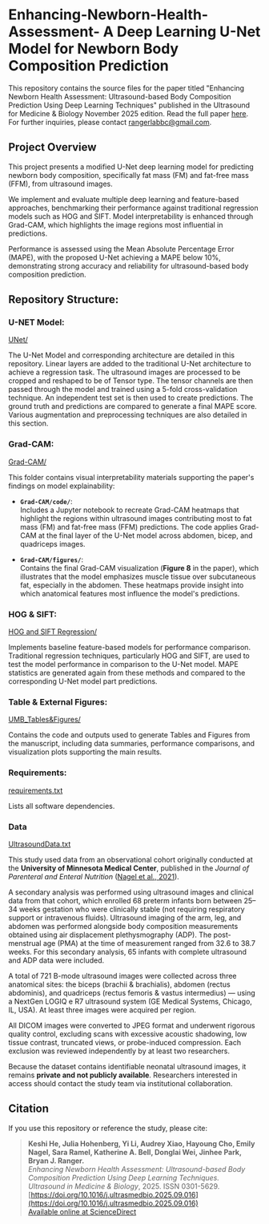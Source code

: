 # Enhancing-Newborn-Health-Assessment- A Deep Learning U-Net Model for Newborn Body Composition Prediction
This repository contains the source files for the paper titled "Enhancing Newborn Health Assessment: Ultrasound-based Body Composition Prediction Using Deep Learning Techniques" published in the Ultrasound for Medicine &amp; Biology November 2025 edition. Read the full paper [here](https://www.sciencedirect.com/science/article/pii/S0301562925003813?dgcid=coauthor). For further inquiries, please contact rangerlabbc@gmail.com.

## Project Overview

This project presents a modified U-Net deep learning model for predicting newborn body composition, specifically fat mass (FM) and fat-free mass (FFM), from ultrasound images.

We implement and evaluate multiple deep learning and feature-based approaches, benchmarking their performance against traditional regression models such as HOG and SIFT. Model interpretability is enhanced through Grad-CAM, which highlights the image regions most influential in predictions.

Performance is assessed using the Mean Absolute Percentage Error (MAPE), with the proposed U-Net achieving a MAPE below 10%, demonstrating strong accuracy and reliability for ultrasound-based body composition prediction.

## Repository Structure: 
### U-NET Model: 
[UNet/](UNet/)

The U-Net Model and corresponding architecture are detailed in this repository. Linear layers are added to the traditional U-Net architecture to achieve a regression task. The ultrasound images are processed to be cropped and reshaped to be of Tensor type. The tensor channels are then passed through the model and trained using a 5-fold cross-validation technique. An independent test set is then used to create predictions. The ground truth and predictions are compared to generate a final MAPE score. Various augmentation and preprocessing techniques are also detailed in this section. 

### Grad-CAM: 
[Grad-CAM/](Grad-CAM/)

This folder contains visual interpretability materials supporting the paper's findings on model explainability:

- **`Grad-CAM/code/`**:  
  Includes a Jupyter notebook to recreate Grad-CAM heatmaps that highlight the regions within ultrasound images contributing most to fat mass (FM) and fat-free mass (FFM) predictions. The code applies Grad-CAM at the final layer of the U-Net model across abdomen, bicep, and quadriceps images.

- **`Grad-CAM/figures/`**:  
  Contains the final Grad-CAM visualization (**Figure 8** in the paper), which illustrates that the model emphasizes muscle tissue over subcutaneous fat, especially in the abdomen. These heatmaps provide insight into which anatomical features most influence the model's predictions.
  
### HOG & SIFT: 
[HOG and SIFT Regression/](HOG%20and%20SIFT%20Regression/)

Implements baseline feature-based models for performance comparison. Traditional regression techniques, particularly HOG and SIFT, are used to test the model performance in comparison to the U-Net model. MAPE statistics are generated again from these methods and compared to the corresponding U-Net model part predictions.

### Table & External Figures: 
[UMB_Tables&Figures/](UMB_Tables%26Figures/)

Contains the code and outputs used to generate Tables and Figures from the manuscript, including data summaries, performance comparisons, and visualization plots supporting the main results.

### Requirements: 
[requirements.txt](requirements.txt)

Lists all software dependencies.

### Data
[UltrasoundData.txt](UltrasoundData.txt)

This study used data from an observational cohort originally conducted at the **University of Minnesota Medical Center**, published in the *Journal of Parenteral and Enteral Nutrition* ([Nagel et al., 2021](https://aspenjournals.onlinelibrary.wiley.com/doi/10.1002/jpen.1829)).  

A secondary analysis was performed using ultrasound images and clinical data from that cohort, which enrolled 68 preterm infants born between 25–34 weeks gestation who were clinically stable (not requiring respiratory support or intravenous fluids). Ultrasound imaging of the arm, leg, and abdomen was performed alongside body composition measurements obtained using air displacement plethysmography (ADP). The post-menstrual age (PMA) at the time of measurement ranged from 32.6 to 38.7 weeks. For this secondary analysis, 65 infants with complete ultrasound and ADP data were included.  

A total of 721 B-mode ultrasound images were collected across three anatomical sites: the biceps (brachii & brachialis), abdomen (rectus abdominis), and quadriceps (rectus femoris & vastus intermedius) — using a NextGen LOGIQ e R7 ultrasound system (GE Medical Systems, Chicago, IL, USA). At least three images were acquired per region.  

All DICOM images were converted to JPEG format and underwent rigorous quality control, excluding scans with excessive acoustic shadowing, low tissue contrast, truncated views, or probe-induced compression. Each exclusion was reviewed independently by at least two researchers.   

Because the dataset contains identifiable neonatal ultrasound images, it remains **private and not publicly available**. Researchers interested in access should contact the study team via institutional collaboration.  

## Citation

If you use this repository or reference the study, please cite:

> **Keshi He, Julia Hohenberg, Yi Li, Audrey Xiao, Hayoung Cho, Emily Nagel, Sara Ramel, Katherine A. Bell, Donglai Wei, Jinhee Park, Bryan J. Ranger.**  
> *Enhancing Newborn Health Assessment: Ultrasound-based Body Composition Prediction Using Deep Learning Techniques.*  
> *Ultrasound in Medicine & Biology*, 2025. ISSN 0301-5629.  
> [https://doi.org/10.1016/j.ultrasmedbio.2025.09.016](https://doi.org/10.1016/j.ultrasmedbio.2025.09.016)  
> [Available online at ScienceDirect](https://www.sciencedirect.com/science/article/pii/S0301562925003813)
